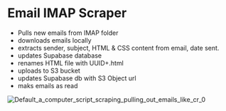 # Email IMAP Scraper

* Pulls new emails from IMAP folder
* downloads emails locally
* extracts sender, subject, HTML & CSS content from email, date sent.
* updates Supabase database
* renames HTML file with UUID+.html
* uploads to S3 bucket
* updates Supabase db with S3 Object url
* maks emails as read

  
![Default_a_computer_script_scraping_pulling_out_emails_like_cr_0](https://github.com/rogergarciaseo/EmailScrapper/assets/96830104/94c97def-fe30-4b3f-940f-4ea39326d562)
